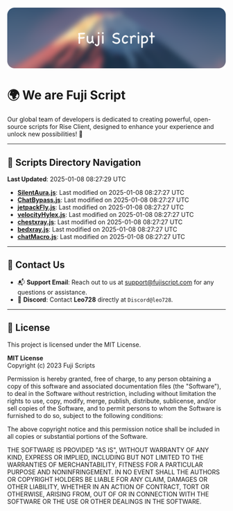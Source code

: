 ![Banner](.github/b.webp)

# 🌍 **We are Fuji Script**

Our global team of developers is dedicated to creating powerful, open-source scripts for Rise Client, designed to enhance your experience and unlock new possibilities! 🌟

---
<!-- SCRIPTS_NAVIGATION_START -->
## 📂 **Scripts Directory Navigation**

**Last Updated**: 2025-01-08 08:27:29 UTC

- **[SilentAura.js](scripts/SilentAura.js)**: Last modified on 2025-01-08 08:27:27 UTC
- **[ChatBypass.js](scripts/ChatBypass.js)**: Last modified on 2025-01-08 08:27:27 UTC
- **[jetpackFly.js](scripts/jetpackFly.js)**: Last modified on 2025-01-08 08:27:27 UTC
- **[velocityHylex.js](scripts/velocityHylex.js)**: Last modified on 2025-01-08 08:27:27 UTC
- **[chestxray.js](scripts/chestxray.js)**: Last modified on 2025-01-08 08:27:27 UTC
- **[bedxray.js](scripts/bedxray.js)**: Last modified on 2025-01-08 08:27:27 UTC
- **[chatMacro.js](scripts/chatMacro.js)**: Last modified on 2025-01-08 08:27:27 UTC

<!-- SCRIPTS_NAVIGATION_END -->

---

## 💬 **Contact Us**  
- 📬 **Support Email**: Reach out to us at [support@fujiscript.com](mailto:support@fujiscript.com) for any questions or assistance.  
- 💬 **Discord**: Contact **Leo728** directly at `Discord@leo728`.

---

## 📜 **License**

This project is licensed under the MIT License.  

**MIT License**  
Copyright (c) 2023 Fuji Scripts  

Permission is hereby granted, free of charge, to any person obtaining a copy of this software and associated documentation files (the "Software"), to deal in the Software without restriction, including without limitation the rights to use, copy, modify, merge, publish, distribute, sublicense, and/or sell copies of the Software, and to permit persons to whom the Software is furnished to do so, subject to the following conditions:  

The above copyright notice and this permission notice shall be included in all copies or substantial portions of the Software.  

THE SOFTWARE IS PROVIDED "AS IS", WITHOUT WARRANTY OF ANY KIND, EXPRESS OR IMPLIED, INCLUDING BUT NOT LIMITED TO THE WARRANTIES OF MERCHANTABILITY, FITNESS FOR A PARTICULAR PURPOSE AND NONINFRINGEMENT. IN NO EVENT SHALL THE AUTHORS OR COPYRIGHT HOLDERS BE LIABLE FOR ANY CLAIM, DAMAGES OR OTHER LIABILITY, WHETHER IN AN ACTION OF CONTRACT, TORT OR OTHERWISE, ARISING FROM, OUT OF OR IN CONNECTION WITH THE SOFTWARE OR THE USE OR OTHER DEALINGS IN THE SOFTWARE.  
